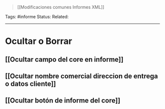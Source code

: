 > [[Modificaciones comunes Informes XML]]

Tags: #informe
Status: 
Related: 

___

# Ocultar o Borrar

## [[Ocultar campo del core en informe]]
## [[Ocultar nombre comercial direccion de entrega o datos cliente]]
## [[Ocultar botón de informe del core]]